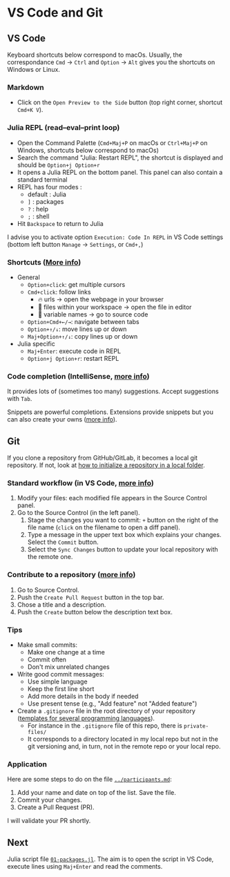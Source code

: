 # VS Code and Git

## VS Code

Keyboard shortcuts below correspond to macOs. Usually, the correspondance `Cmd` -> `Ctrl` and `Option` -> `Alt` gives you the shortcuts on Windows or Linux.

### Markdown

- Click on the `Open Preview to the Side` button (top right corner, shortcut `Cmd+K V`).

### Julia REPL (read–eval–print loop)

- Open the Command Palette (`Cmd+Maj+P` on macOs or `Ctrl+Maj+P` on Windows, shortcuts below correspond to macOs)
- Search the command "Julia: Restart REPL", the shortcut is displayed and should be `Option+j Option+r`
- It opens a Julia REPL on the bottom panel. This panel can also contain a standard terminal
- REPL has four modes :
  - default : Julia
  - `]` : packages
  - `?` : help
  - `;` : shell
- Hit `Backspace` to return to Julia

I advise you to activate option `Execution: Code In REPL` in VS Code settings (bottom left button `Manage` -> `Settings`, or `Cmd+,`)

### Shortcuts ([More info](https://code.visualstudio.com/docs/getstarted/keybindings))

- General
  - `Option+click`: get multiple cursors
  - `Cmd+click`: follow links
    - 🔥 urls -> open the webpage in your browser
    - 🚀 files within your workspace -> open the file in editor
    - 🤯 variable names -> go to source code
  - `Option+Cmd+←/→`: navigate between tabs
  - `Option+↑/↓`: move lines up or down
  - `Maj+Option+↑/↓`: copy lines up or down
- Julia specific
  - `Maj+Enter`: execute code in REPL
  - `Option+j Option+r`: restart REPL

### Code completion (IntelliSense, [more info](https://code.visualstudio.com/docs/editor/intellisense))

It provides lots of (sometimes too many) suggestions. Accept suggestions with `Tab`.

Snippets are powerful completions. Extensions provide snippets but you can also create your owns ([more info](https://code.visualstudio.com/docs/editor/userdefinedsnippets)).

## Git

If you clone a repository from GitHub/GitLab, it becomes a local git repository. If not, look at [how to initialize a repository in a local folder](https://code.visualstudio.com/docs/sourcecontrol/intro-to-git#_initialize-a-repository-in-a-local-folder).

### Standard workflow (in VS Code, [more info](https://code.visualstudio.com/docs/sourcecontrol/intro-to-git))

1. Modify your files: each modified file appears in the Source Control panel.
2. Go to the Source Control (in the left panel).
    1. Stage the changes you want to commit: `+` button on the right of the file name (`click` on the filename to open a diff panel).
    2. Type a message in the upper text box which explains your changes. Select the `Commit` button.
    3. Select the `Sync Changes` button to update your local repository with the remote one.

### Contribute to a repository ([more info](https://code.visualstudio.com/docs/sourcecontrol/intro-to-git#_using-branches))

1. Go to Source Control.
2. Push the `Create Pull Request` button in the top bar.
3. Chose a title and a description.
4. Push the `Create` button below the description text box.

### Tips

- Make small commits:
  - Make one change at a time
  - Commit often
  - Don't mix unrelated changes
- Write good commit messages:
  - Use simple language
  - Keep the first line short
  - Add more details in the body if needed
  - Use present tense (e.g., "Add feature" not "Added feature")
- Create a `.gitignore` file in the root directory of your repository ([templates for several programming languages](https://github.com/github/gitignore)).
  - For instance in the `.gitignore` file of this repo, there is `private-files/`
  - It corresponds to a directory located in my local repo but not in the git versioning and, in turn, not in the remote repo or your local repo.

### Application

Here are some steps to do on the file [`../participants.md`](../participants.md):

1. Add your name and date on top of the list. Save the file.
2. Commit your changes.
3. Create a Pull Request (PR).

I will validate your PR shortly.

## Next

Julia script file [`01-packages.jl`](01-packages.jl). The aim is to open the script in VS Code, execute lines using `Maj+Enter` and read the comments.
